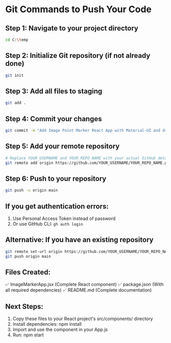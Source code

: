 # Git Commands to Push Your Code

## Step 1: Navigate to your project directory
```bash
cd C:\temp
```

## Step 2: Initialize Git repository (if not already done)
```bash
git init
```

## Step 3: Add all files to staging
```bash
git add .
```

## Step 4: Commit your changes
```bash
git commit -m "Add Image Point Marker React App with Material-UI and dropdown"
```

## Step 5: Add your remote repository
```bash
# Replace YOUR_USERNAME and YOUR_REPO_NAME with your actual GitHub details
git remote add origin https://github.com/YOUR_USERNAME/YOUR_REPO_NAME.git
```

## Step 6: Push to your repository
```bash
git push -u origin main
```

## If you get authentication errors:
1. Use Personal Access Token instead of password
2. Or use GitHub CLI: `gh auth login`

## Alternative: If you have an existing repository
```bash
git remote set-url origin https://github.com/YOUR_USERNAME/YOUR_REPO_NAME.git
git push origin main
```

## Files Created:
✅ ImageMarkerApp.jsx (Complete React component)
✅ package.json (With all required dependencies)
✅ README.md (Complete documentation)

## Next Steps:
1. Copy these files to your React project's src/components/ directory
2. Install dependencies: npm install
3. Import and use the component in your App.js
4. Run: npm start